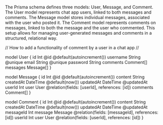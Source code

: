 The Prisma schema defines three models: User, Message, and Comment. The User model represents chat app users, linked to both messages and comments. The Message model stores individual messages, associated with the user who posted it. The Comment model represents comments on messages, linked to both the message and the user who commented. This setup allows for managing user-generated messages and comments in a structured, relational way.

// How to add a functionality of comment by a user in a chat app //

model User {
id Int @id @default(autoincrement())
username String @unique
email String @unique
password String
comments Comment[]
messages Message[]
}

model Message {
id Int @id @default(autoincrement())
content String
createdAt DateTime @default(now())
updatedAt DateTime @updatedAt
userId Int
user User @relation(fields: [userId], references: [id])
comments Comment[]
}

model Comment {
id Int @id @default(autoincrement())
content String
createdAt DateTime @default(now())
updatedAt DateTime @updatedAt
messageId Int
message Message @relation(fields: [messageId], references: [id])
userId Int
user User @relation(fields: [userId], references: [id])
}
